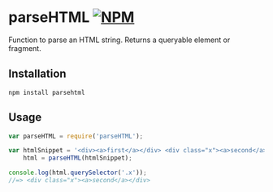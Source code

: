 # parseHTML [![NPM](https://nodei.co/npm/parsehtml.png?mini=true)](https://nodei.co/npm/parsehtml/)
Function to parse an HTML string. Returns a queryable element or fragment.

Installation
---
```
npm install parsehtml
```

Usage
---
```js
var parseHTML = require('parseHTML');

var htmlSnippet = '<div><a>first</a></div> <div class="x"><a>second</a></div> <div><a>third</a></div>',
	html = parseHTML(htmlSnippet);

console.log(html.querySelector('.x'));
//=> <div class="x"><a>second</a></div>
```